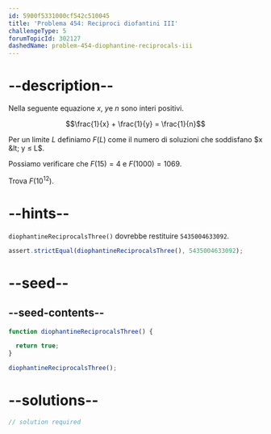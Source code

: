 ```yaml
---
id: 5900f5331000cf542c510045
title: 'Problema 454: Reciproci diofantini III'
challengeType: 5
forumTopicId: 302127
dashedName: problem-454-diophantine-reciprocals-iii
---
```


# --description--

Nella seguente equazione $x$, $y$e $n$ sono interi positivi.

$$\frac{1}{x} + \frac{1}{y} = \frac{1}{n}$$

Per un limite $L$ definiamo $F(L)$ come il numero di soluzioni che soddisfano $x &lt; y ≤ L$.

Possiamo verificare che $F(15) = 4$ e $F(1000) = 1069$.

Trova $F({10}^{12})$.

# --hints--

`diophantineReciprocalsThree()` dovrebbe restituire `5435004633092`.

```js
assert.strictEqual(diophantineReciprocalsThree(), 5435004633092);
```

# --seed--

## --seed-contents--

```js
function diophantineReciprocalsThree() {

  return true;
}

diophantineReciprocalsThree();
```

# --solutions--

```js
// solution required
```

